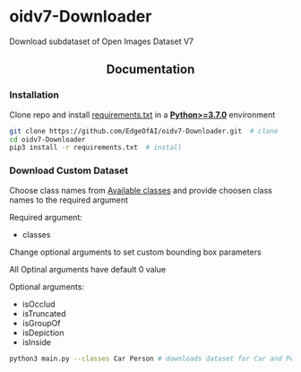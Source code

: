 # oidv7-Downloader
Download subdataset of Open Images Dataset V7

## <div align="center">Documentation</div>

### Installation
Clone repo and install [requirements.txt](https://github.com/EdgeOfAI/oidv7-Downloader/blob/main/requirements.txt) in a
[**Python>=3.7.0**](https://www.python.org/) environment

```bash
git clone https://github.com/EdgeOfAI/oidv7-Downloader.git  # clone
cd oidv7-Downloader
pip3 install -r requirements.txt  # install
```
### Download Custom Dataset

Choose class names from [Available classes](https://github.com/EdgeOfAI/oidv7-Downloader/blob/main/class_names.csv) and provide choosen class names to the required argument

Required argument:
  - classes


Change optional arguments to set custom bounding box parameters

All Optinal arguments have default 0 value

Optional arguments:
  - isOcclud
  - isTruncated
  - isGroupOf
  - isDepiction
  - isInside


```bash
python3 main.py --classes Car Person # downloads dataset for Car and Person classes with default parameters
```

